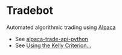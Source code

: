 # Tradebot
Automated algorithmic trading using [Alpaca](https://alpaca.markets/)

* See [alpaca-trade-api-python](https://github.com/alpacahq/alpaca-trade-api-python)
* See [Using the Kelly Criterion...](https://www.investopedia.com/articles/trading/04/091504.asp)
